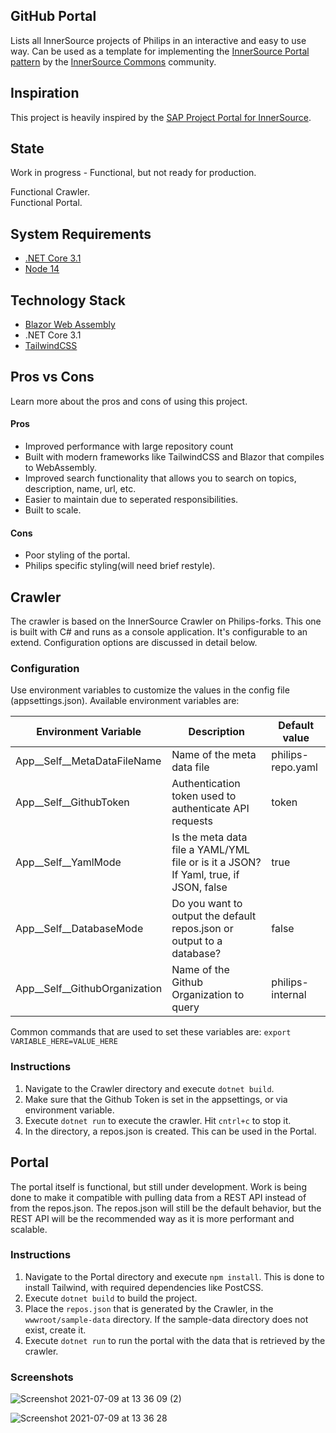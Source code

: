 ## GitHub Portal
Lists all InnerSource projects of Philips in an interactive and easy to use way. Can be used as a template for implementing the [InnerSource Portal pattern](https://patterns.innersourcecommons.org/p/innersource-portal) by the [InnerSource Commons](http://innersourcecommons.org/) community.

## Inspiration
This project is heavily inspired by the [SAP Project Portal for InnerSource](https://github.com/SAP/project-portal-for-innersource).

## State
Work in progress - Functional, but not ready for production.  
  
Functional Crawler.  
Functional Portal.

## System Requirements
* [.NET Core 3.1](https://dotnet.microsoft.com/download/dotnet/3.1)
* [Node 14](https://nodejs.org/en/)

## Technology Stack
* [Blazor Web Assembly](https://dotnet.microsoft.com/apps/aspnet/web-apps/blazor)  
* .NET Core 3.1
* [TailwindCSS](https://tailwindcss.com/)

## Pros vs Cons
Learn more about the pros and cons of using this project.

#### Pros
- Improved performance with large repository count
- Built with modern frameworks like TailwindCSS and Blazor that compiles to WebAssembly.
- Improved search functionality that allows you to search on topics, description, name, url, etc.
- Easier to maintain due to seperated responsibilities.
- Built to scale.

#### Cons
- Poor styling of the portal.
- Philips specific styling(will need brief restyle).

## Crawler
The crawler is based on the InnerSource Crawler on Philips-forks. This one is built with C# and runs as a console application. It's configurable to an extend. Configuration options are discussed in detail below.

### Configuration
Use environment variables to customize the values in the config file (appsettings.json).
Available environment variables are:

| Environment Variable  | Description | Default value |
| ------------ | --------------- | --------------- |
| App__Self__MetaDataFileName | Name of the meta data file | philips-repo.yaml
| App__Self__GithubToken | Authentication token used to authenticate API requests | token
| App__Self__YamlMode | Is the meta data file a YAML/YML file or is it a JSON? If Yaml, true, if JSON, false | true
| App__Self__DatabaseMode | Do you want to output the default repos.json or output to a database? | false
| App__Self__GithubOrganization | Name of the Github Organization to query | philips-internal

Common commands that are used to set these variables are: ``export VARIABLE_HERE=VALUE_HERE``

### Instructions
1. Navigate to the Crawler directory and execute ``dotnet build``.
2. Make sure that the Github Token is set in the appsettings, or via environment variable.
3. Execute ``dotnet run`` to execute the crawler. Hit ``cntrl+c`` to stop it.
4. In the directory, a repos.json is created. This can be used in the Portal.

## Portal
The portal itself is functional, but still under development. Work is being done to make it compatible with pulling data from a REST API instead of from the repos.json. 
The repos.json will still be the default behavior, but the REST API will be the recommended way as it is more performant and scalable.

### Instructions
1. Navigate to the Portal directory and execute ``npm install``. This is done to install Tailwind, with required dependencies like PostCSS.
1. Execute ``dotnet build`` to build the project.
1. Place the ``repos.json`` that is generated by the Crawler, in the ``wwwroot/sample-data`` directory. If the sample-data directory does not exist, create it.
1. Execute ``dotnet run`` to run the portal with the data that is retrieved by the crawler.


### Screenshots
![Screenshot 2021-07-09 at 13 36 09 (2)](https://user-images.githubusercontent.com/15904543/125072751-42d9ac80-e0bb-11eb-8836-4fa2fbe87d87.png)

![Screenshot 2021-07-09 at 13 36 28](https://user-images.githubusercontent.com/15904543/125072698-2fc6dc80-e0bb-11eb-8ede-a7a143885e5c.png)

